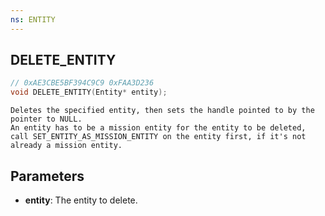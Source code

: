 ```yaml
---
ns: ENTITY
---
```


## DELETE_ENTITY

```c
// 0xAE3CBE5BF394C9C9 0xFAA3D236
void DELETE_ENTITY(Entity* entity);
```

```
Deletes the specified entity, then sets the handle pointed to by the pointer to NULL.
An entity has to be a mission entity for the entity to be deleted, call SET_ENTITY_AS_MISSION_ENTITY on the entity first, if it's not already a mission entity.
```

## Parameters

- **entity**: The entity to delete.
